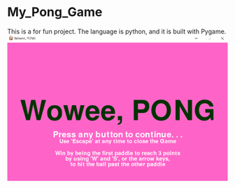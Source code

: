 # My_Pong_Game
This is a for fun project.  The language is python, and it is built with Pygame.
![GIF](https://github.com/marklanglo/My_Pong_Game/blob/main/demoFiles/Pong.gif)

